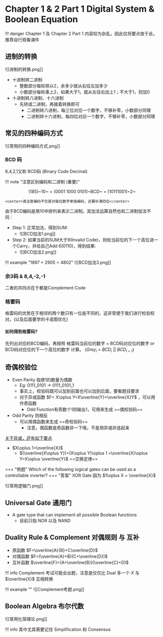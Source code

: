# Chapter 1 & 2 Part 1 Digital System & Boolean Equation

!!! danger
	Chapter 1 及 Chapter 2 Part 1 内容较为杂乱，因此仅将要点放于此，推荐自行观看课件

## 进制的转换
![[进制的转换.png]]

- 十进制转二进制
	- 整数部分每轮除以2，余多少就从右往左加多少
	- 小数部分每轮乘上2，如果大于1，就从左往右加上1；不大于1，则加0
- 十进制转八进制、十六进制
	- 先转成二进制，再接着转换即可
		- 二进制转八进制，每三位对应一个数字，不够补零，小数部分同理
		- 二进制转十六进制，每四位对应一个数字，不够补零，小数部分同理


## 常见的四种编码方式
![[常用的四种编码方式.png]]

### BCD 码
8,4,2,1又称 BCD码 (Binary Code Decimal)

!!! note "注意区别编码和二进制 (重要)"
	<center>(185)~10~ = (0001 1000 0101)~BCD~ = (10111001)~2~</center>
	
	<center>请注意编码不仅是对每位数字单独编码，还要补满四位</center>
由于BCD编码是用10中排列来表示二进制，其加法运算自然也和二进制加法不同：

- Step 1: 正常加法，得到SUM:
	- ![[BCD加法1.png]]
- Step 2: 如果当前的SUM大于9(Invalid Code)，则给当前位的下一个高位进一个Carry，并给自己Add 6(0110)，得到结果:
	- ![[BCD加法2.png]]

!!! example "1897 + 2905 = 4802"
	![[BCD加法3.png]]

### 余3码 & 8,4,-2,-1
二者的共同点在于都是Complement Code

### 格雷码
格雷码的优势在于相邻的两个数只有一位是不同的，这非常便于我们进行检验校对。(以及后面要学的卡诺图优化)

#### 如何得到格雷码?

先列出对应的BCD编码，再按照 格雷码当前位的数字 = BCD码对应位的数字 or BCD码对应位的下一个高位的数字 计算。 ($Grey_i\ =\ BCD_i\  ||\  BCD_{i+1}$)

## 奇偶校验位

- Even Parity 指使1的数量为偶数
	- Eg: 0111_0101 -> 0111_0101_1
	- 事实上，校验码既可以加到前面也可以加到后面，要看题目要求
	- 对于异或函数 $F= X\oplus Y=X\overline{Y}+\overline{X}Y$ ，可以用作奇函数
		- Odd Function有奇数个1则输出1，可用来生成 ==偶校验码== 
- Odd Parity 则相反
	- 可以用偶函数来生成 ==奇校验码==
		- 注意，偶函数是奇函数非一下哦，不是用异或非连起来

[关于异或，还有如下要点](#)

-  $X\oplus 1=\overline{X}$
	- $(\overline{X\oplus Y})=(X\oplus Y)\oplus 1 =\overline{X}\oplus Y=X\oplus \overline{Y}$  ==交换定律==

=== "例题"
	Which of the following logical gates can be used as a controllable inverter?
=== "答案"
	XOR Gate 因为 $1\oplus X = \overline{X}$


![[常用逻辑门.png]]

## Universal Gate 通用门

- A gate type that can implement all possible Boolean functions
	- 目前只指 NOR 以及 NAND


## Duality Rule & Complement 对偶规则 与 互补

- 原函数 $F=\overline{A}{B}+C\overline{D}$
- 对偶函数 $F=(\overline{A}+B)(C+\overline{D})$
- 互补函数 $\overline{F}=(A+\overline{B})(\overline{C}+D)$

!!! info
	Complement 考试可能会出题，注意是仅仅比 Dual 多一个 $X$ 与 $\overline{X}$ 互相转换

!!! example ""
	![[Complement考题.png]]

## Boolean Algebra 布尔代数
![[常用化简理论.png]]

!!! info
	其中尤其需要记住 Simplification 和 Consensus



